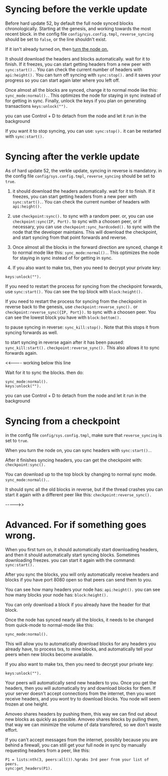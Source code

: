 Syncing before the verkle update
========================

Before hard update 52, by default the full node synced blocks chronologically. Starting at the genesis, and working towards the most recent block.
in the config file `config/sys.config.tmpl`, `reverse_syncing` should be set to `false`, or the line shouldn't exist.

If it isn't already turned on, then [turn the node on.](../turn_it_on.md)

It should download the headers and blocks automatically. wait for it to finish. If it freezes, you can start getting headers from a new peer with `sync:start().`. You can check the current number of headers with `api:height().`
You can turn off syncing with `sync:stop().` and it saves your progress so you can start again later where you left off.

Once almost all the blocks are synced, change it to normal mode like this: `sync_mode:normal().`. This optimizes the node for staying in sync instead of for getting in sync.
Finally, unlock the keys if you plan on generating transactions `keys:unlock("").`

you can use Control + D to detach from the node and let it run in the background

If you want it to stop syncing, you can use:
```sync:stop().```
it can be restarted with
```sync:start().```


Syncing after the verkle update
=======================

As of hard update 52, the verkle update, syncing in reverse is mandatory.
in the config file `config/sys.config.tmpl`, `reverse_syncing` should be set to `true`.

1) it should download the headers automatically. wait for it to finish. If it freezes, you can start getting headers from a new peer with `sync:start().`. You can check the current number of headers with `api:height().`

2) use `checkpoint:sync().` to sync with a random peer. or, you can use `checkpoint:sync(IP, Port).` to sync with a choosen peer, or if necessary, you can use `checkpoint:sync_hardcoded().` to sync with the node that the developer maintains. This will download the checkpoint, and start syncing from that point forwards and reverse.

3) Once almost all the blocks in the forward direction are synced, change it to normal mode like this: `sync_mode:normal().`. This optimizes the node for staying in sync instead of for getting in sync.

4) If you also want to make txs, then you need to decrypt your private key:
```
keys:unlock("").
```


If you need to restart the process for syncing from the checkpoint forwards, use `sync:start().`  You can see the top block with `block:height().`

If you need to restart the process for syncing from the checkpoint in reverse back to the genesis, use `checkpoint:reverse_sync().` or `checkpoint:reverse_sync({IP, Port}).` to sync with a choosen peer.
You can see the lowest block you have with `block:bottom().`


to pause syncing in reverse:
`sync_kill:stop().`
Note that this stops it from syncing forwards as well.

to start syncing in reverse again after it has been paused:
`sync_kill:start().`
`checkpoint:reverse_sync().`
This also allows it to sync forwards again.




<<---- working below this line






Wait for it to sync the blocks. then do:
```
sync_mode:normal().
keys:unlock("").
```
you can use Control + D to detach from the node and let it run in the background

Syncing from a checkpoint
============

in the config file `config/sys.config.tmpl`, make sure that `reverse_syncing` is set to `true`.

When you turn the node on, you can sync headers with `sync:start().`.

After it finishes syncing headers, you can get the checkpoint with: `checkpoint:sync().`

You can download up to the top block by changing to normal sync mode. `sync_mode:normal().`.

It should sync all the old blocks in reverse, but if the thread crashes you can start it again with a different peer like this:
`checkpoint:reverse_sync().`

----->>

Advanced. For if something goes wrong.
==============

When you first turn on, it should automatically start downloading headers, and then it should automatically start syncing blocks.
Sometimes downloading freezes. you can start it again with the command:
```sync:start().```


After you sync the blocks, you will only automatically receive headers and blocks if you have port 8080 open so that peers can send them to you.

You can see how many headers your node has:
`api:height().`
you can see how many blocks your node has:
`block:height().`

You can only download a block if you already have the header for that block.


Once the node has synced nearly all the blocks, it needs to be changed from quick-mode to normal-mode like this:
```
sync_mode:normal().
```
This will allow you to automatically download blocks for any headers you already have, to process txs, to mine blocks, and automatically tell your peers when new blocks become available.

If you also want to make txs, then you need to decrypt your private key:
```
keys:unlock("").
```

Your peers will automatically send new headers to you. Once you get the headers, then you will automatically try and download blocks for them.
If your server doesn't accept connections from the internet, then you wont receive headers, and you wont try to download blocks. You node will seem frozen at one height.

Amoveo shares headers by pushing them, this way we can find out about new blocks as quickly as possible.
Amoveo shares blocks by pulling them, that way we can minimize the volume of data transfered, so we don't waste effort.

If you can't accept messages from the internet, possibly because you are behind a firewall, you can still get your full node in sync by manually requesting headers from a peer, like this:
```
P1 = lists:nth(3, peers:all()).%grabs 3rd peer from your list of peers.
sync:get_headers(P1).
```

